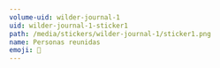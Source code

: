 ```yaml
---
volume-uid: wilder-journal-1
uid: wilder-journal-1-sticker1
path: /media/stickers/wilder-journal-1/sticker1.png
name: Personas reunidas
emoji: 👥
---
```

